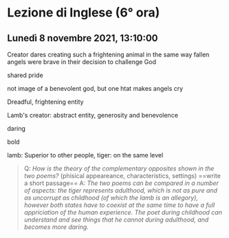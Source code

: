 # Lezione di Inglese (6° ora)
## Lunedì 8 novembre 2021, 13:10:00

Creator dares creating such a frightening animal in the same way fallen angels were brave in their decision to challenge God

shared pride

not image of a benevolent god, but one htat makes  angels cry 

Dreadful, frightening entity

Lamb's creator: abstract entity, generosity and benevolence


daring


bold

lamb: Superior to other people,
tiger: on the same level


> Q: _How is the theory of the complementary opposites shown in the two poems?_
> (phisical appeareance, characteristics, settings)
> ==write a short passage==
> A: _The two poems can be compared in a number of aspects: the tiger represents adulthood, which is not as pure and as uncorrupt as childhood (of which the lamb is an allegory), however both states have to coexist at the same time to have a full appriciation of the human experience. 
> The poet during childhood can understand and see things that he cannot during adulthood, and becomes more daring._
<!--stackedit_data:
eyJoaXN0b3J5IjpbMTM5Mjk0MTM3MSw2OTMyMDM1NzAsMTkyMj
QyNzU3MSwtMTU2NjIyNTc3MF19
-->